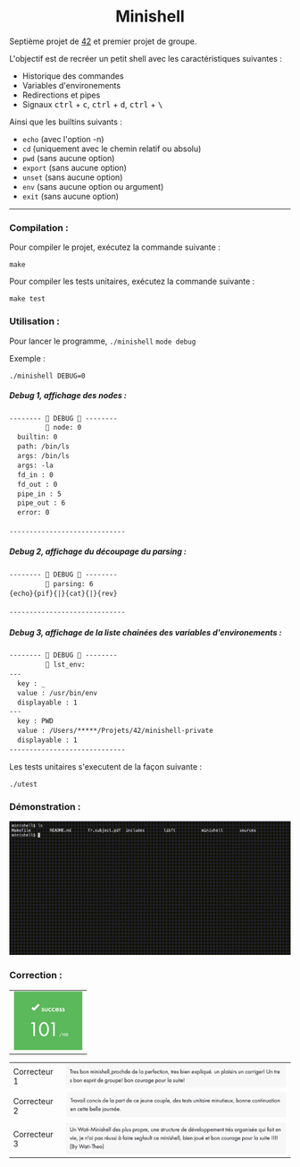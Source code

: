 <h1 align="center">Minishell</h1>

Septième projet de [42](https://42.fr/) et premier projet de groupe.

L'objectif est de recréer un petit shell avec les caractéristiques suivantes :

- Historique des commandes
- Variables d'environements
- Redirections et pipes
- Signaux <kbd>ctrl</kbd> +  <kbd>c</kbd>, <kbd>ctrl</kbd> +  <kbd>d</kbd>, <kbd>ctrl</kbd> + <kbd> \ </kbd>

Ainsi que les builtins suivants :

- `echo` (avec l'option -n)
- `cd` (uniquement avec le chemin relatif ou absolu)
- `pwd` (sans aucune option)
- `export` (sans aucune option)
- `unset` (sans aucune option)
- `env` (sans aucune option ou argument)
- `exit` (sans aucune option)

---

### Compilation :

Pour compiler le projet, exécutez la commande suivante :

```
make
```

Pour compiler les tests unitaires, exécutez la commande suivante :

```
make test
```

### Utilisation :

Pour lancer le programme, `./minishell` `mode debug`

Exemple :

```
./minishell DEBUG=0
```

##### Debug 1, affichage des nodes :

```txt
-------- 🚧 DEBUG 🚧 --------
         🧩 node: 0 
  builtin: 0 
  path: /bin/ls 
  args: /bin/ls 
  args: -la 
  fd_in : 0 
  fd_out : 0 
  pipe_in : 5 
  pipe_out : 6 
  error: 0 

-----------------------------
```

##### Debug 2, affichage du découpage du parsing :

```txt
-------- 🚧 DEBUG 🚧 --------
         🧲 parsing: 6 
{echo}{pif}{|}{cat}{|}{rev}

-----------------------------
```

##### Debug 3, affichage de la liste chainées des variables d'environements :

```txt
-------- 🚧 DEBUG 🚧 --------
         💈 lst_env: 
--- 
  key : _ 
  value : /usr/bin/env 
  displayable : 1 
--- 
  key : PWD 
  value : /Users/*****/Projets/42/minishell-private 
  displayable : 1 
-----------------------------
```

Les tests unitaires s'executent de la façon suivante :

```
./utest
```

### Démonstration :

<img src="./img/video1.gif" />

### Correction :

| |
| --- |
| <img src="./img/note.png" style="zoom: 50%;" /> |

| | |
| --- | --- |
| Correcteur 1 | <img src="./img/correction1.png" style="zoom: 67%;" /> |
| Correcteur 2 | <img src="./img/correction2.png" style="zoom:67%;" /> |
| Correcteur 3 | <img src="./img/correction3.png" style="zoom:67%;" /> |
